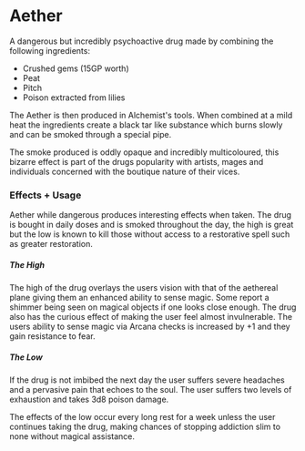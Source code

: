 # Aether

A dangerous but incredibly psychoactive drug made by combining the following ingredients:
- Crushed gems (15GP worth)
- Peat
- Pitch
- Poison extracted from lilies

The Aether is then produced in Alchemist's tools. When combined at a mild heat the ingredients create a black tar like substance which burns slowly and can be smoked through a special pipe.  

The smoke produced is oddly opaque and incredibly multicoloured, this bizarre effect is part of the drugs popularity with artists, mages and individuals concerned with the boutique nature of their vices.

### Effects + Usage

Aether while dangerous produces interesting effects when taken. The drug is bought in daily doses and is smoked throughout the day, the high is great but the low is known to kill those without access to a restorative spell such as greater restoration.

##### The High
The high of the drug overlays the users vision with that of the aethereal plane giving them an enhanced ability to sense magic. Some report a shimmer being seen on magical objects if one looks close enough. The drug also has the curious effect of making the user feel almost invulnerable. The users ability to sense magic via Arcana checks is increased by +1 and they gain resistance to fear.

##### The Low
If the drug is not imbibed the next day the user suffers severe headaches and a pervasive pain that echoes to the soul. The user suffers two levels of exhaustion and takes 3d8 poison damage.  

The effects of the low occur every long rest for a week unless the user continues taking the drug, making chances of stopping addiction slim to none without magical assistance.
